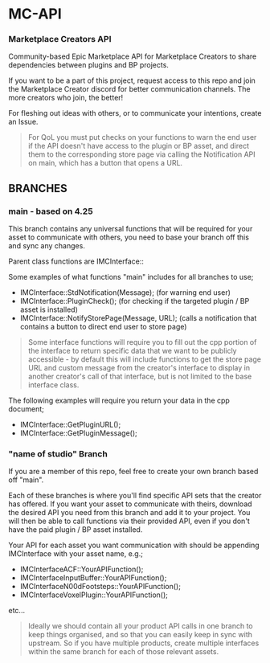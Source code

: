 # MC-API

### Marketplace Creators API 

Community-based Epic Marketplace API for Marketplace Creators to share dependencies between plugins and BP projects.

If you want to be a part of this project, request access to this repo and join the Marketplace Creator discord for better communication channels. The more creators who join, the better!  

For fleshing out ideas with others, or to communicate your intentions, create an Issue.

> For QoL you must put checks on your functions to warn the end user if the API doesn't have access to the plugin or BP asset, and direct them to the corresponding store page via calling the Notification API on main, which has a button that opens a URL. 

## BRANCHES

### main - based on 4.25

  This branch contains any universal functions that will be required for your asset to communicate with others, you need to base your branch off this and sync any changes. 
  
  Parent class functions are IMCInterface::
  
  Some examples of what functions "main" includes for all branches to use;
  
  - IMCInterface::StdNotification(Message); (for warning end user)
  - IMCInterface::PluginCheck(); (for checking if the targeted plugin / BP asset is installed)
  - IMCInterface::NotifyStorePage(Message, URL); (calls a notification that contains a button to direct end user to store page)

> Some interface functions will require you to fill out the cpp portion of the interface to return specific data that we want to be publicly accessible - by default this will include functions to get the store page URL and custom message from the creator's interface to display in another creator's call of that interface, but is not limited to the base interface class.

  The following examples will require you return your data in the cpp document;

- IMCInterface::GetPluginURL();
- IMCInterface::GetPluginMessage();

### "name of studio" Branch

If you are a member of this repo, feel free to create your own branch based off "main".
  
  Each of these branches is where you'll find specific API sets that the creator has offered. If you want your asset to communicate with theirs, download the desired API you need from this branch and add it to your project. You will then be able to call functions via their provided API, even if you don't have the paid plugin / BP asset installed. 
  
  Your API for each asset you want communication with should be appending IMCInterface with your asset name, e.g.;
  
   - IMCInterfaceACF::YourAPIFunction();
   - IMCInterfaceInputBuffer::YourAPIFunction();
   - IMCInterfaceN00dFootsteps::YourAPIFunction();
   - IMCInterfaceVoxelPlugin::YourAPIFunction();

etc...

> Ideally we should contain all your product API calls in one branch to keep things organised, and so that you can easily keep in sync with upstream. So if you have multiple products, create multiple interfaces within the same branch for each of those relevant assets. 

